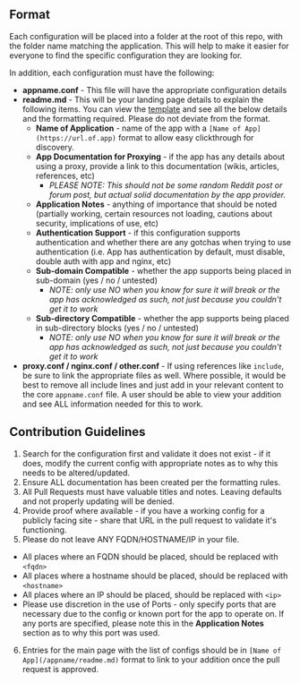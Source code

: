 ## Format
Each configuration will be placed into a folder at the root of this repo, with the folder name matching the application. This will help to make it easier for everyone to find the specific configuration they are looking for.

In addition, each configuration must have the following:
- **appname.conf** - This file will have the appropriate configuration details
- **readme.md** - This will be your landing page details to explain the following items. You can view the [template](/-template-/readme.md) and see all the below details and the formatting required. Please do not deviate from the format.
  - **Name of Application** - name of the app with a `[Name of App](https://url.of.app)` format to allow easy clickthrough for discovery.
  - **App Documentation for Proxying** - if the app has any details about using a proxy, provide a link to this documentation (wikis, articles, references, etc)
    - *PLEASE NOTE: This should not be some random Reddit post or forum post, but actual solid documentation by the app provider.*
  - **Application Notes** - anything of importance that should be noted (partially working, certain resources not loading, cautions about security, implications of use, etc)
  - **Authentication Support** - if this configuration supports authentication and whether there are any gotchas when trying to use authentication (i.e. App has authentication by default, must disable, double auth with app and nginx, etc)
  - **Sub-domain Compatible** - whether the app supports being placed in sub-domain (yes / no / untested)
    - *NOTE: only use NO when you know for sure it will break or the app has acknowledged as such, not just because you couldn't get it to work*
  - **Sub-directory Compatible** - whether the app supports being placed in sub-directory blocks (yes / no / untested)
     - *NOTE: only use NO when you know for sure it will break or the app has acknowledged as such, not just because you couldn't get it to work*
- **proxy.conf / nginx.conf / other.conf** - If using references like `include`, be sure to link the appropriate files as well. Where possible, it would be best to remove all include lines and just add in your relevant content to the core `appname.conf` file. A user should be able to view your addition and see ALL information needed for this to work.


## Contribution Guidelines
1. Search for the configuration first and validate it does not exist - if it does, modify the current config with appropriate notes as to why this needs to be altered/updated.
2. Ensure ALL documentation has been created per the formatting rules.
3. All Pull Requests must have valuable titles and notes. Leaving defaults and not properly updating will be denied.
4. Provide proof where available - if you have a working config for a publicly facing site - share that URL in the pull request to validate it's functioning.
5. Please do not leave ANY FQDN/HOSTNAME/IP in your file.
  - All places where an FQDN should be placed, should be replaced with `<fqdn>`
  - All places where a hostname should be placed, should be replaced with `<hostname>`
  - All places where an IP should be placed, should be replaced with `<ip>`
  - Please use discretion in the use of Ports - only specify ports that are necessary due to the config or known port for the app to operate on. If any ports are specified, please note this in the **Application Notes** section as to why this port was used.
6. Entries for the main page with the list of configs should be in `[Name of App](/appname/readme.md)` format to link to your addition once the pull request is approved.
